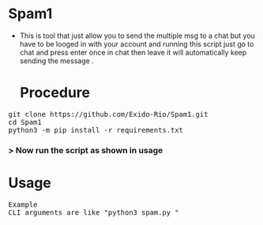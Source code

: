 # Spam1

* This is tool that just allow you to send the multiple msg to a chat but you have to be looged in with your account 
  and running this script just go to chat and press enter once in chat then leave it will automatically keep sending
  the message .
  
  # Procedure
 
<pre>git clone https://github.com/Exido-Rio/Spam1.git
cd Spam1
python3 -m pip install -r requirements.txt 
</pre>
<h3>> Now run the script as shown in usage</h3>


# Usage

<pre>
Example
CLI arguments are like "python3 spam.py " </pre>
 
